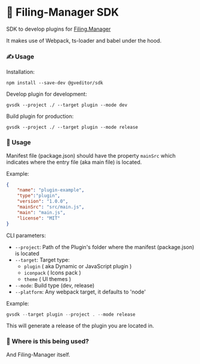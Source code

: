 # 🧵 Filing-Manager SDK
SDK to develop plugins for [Filing.Manager](https://github.com/DanSketic/Filing-Manager)

It makes use of Webpack, ts-loader and babel under the hood.

### ✍ Usage
Installation:

```shell
npm install --save-dev @gveditor/sdk
```

Develop plugin for development:
```shell
gvsdk --project ./ --target plugin --mode dev
```

Build plugin for production:
```shell
gvsdk --project ./ --target plugin --mode release
```

### 📜 Usage

Manifest file (package.json) should have the property `mainSrc` which indicates where the entry file (aka main file) is located.

Example:

```json
{
	"name": "plugin-example",
	"type":"plugin",
	"version": "1.0.0",
	"mainSrc": "src/main.js",
	"main": "main.js",
	"license": "MIT"
}
```

CLI parameters:

* `--project`: Path of the Plugin's folder where the manifest (package.json) is located
* `--target`: Target type:
	* `plugin` ( aka Dynamic or JavaScript plugin )
	* `iconpack` ( Icons pack )
	* `theme` ( UI themes )
* `--mode`: Build type (dev, release)
* `--platform`: Any webpack target, it defaults to 'node'

Example:

```ts
gvsdk --target plugin --project . --mode release
```

This will generate a release of the plugin you are located in.

### 🤖 Where is this being used?

And Filing-Manager itself.
